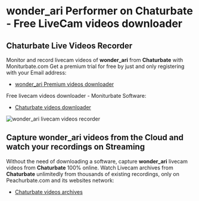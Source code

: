 # wonder_ari Performer on Chaturbate - Free LiveCam videos downloader

## Chaturbate Live Videos Recorder

Monitor and record livecam videos of **wonder_ari** from **Chaturbate** with Moniturbate.com
Get a premium trial for free by just and only registering with your Email address:
* [wonder_ari Premium videos downloader](https://moniturbate.com/request-demo-licence-key.html)

Free livecam videos downloader - Moniturbate Software:
* [Chaturbate videos downloader](https://moniturbate.com/moniturbate-download-software.html)

![wonder_ari livecam videos recorder](https://peachurnet.com/templates/moniturbate-software.png)


## Capture wonder_ari videos from the Cloud and watch your recordings on Streaming

Without the need of downloading a software, capture **wonder_ari** livecam videos from **Chaturbate** 100% online.
Watch Livecam archives from **Chaturbate** unlimitedly from thousands of existing recordings, only on Peachurbate.com and its websites network:
* [Chaturbate videos archives](https://peachurnet.com/)